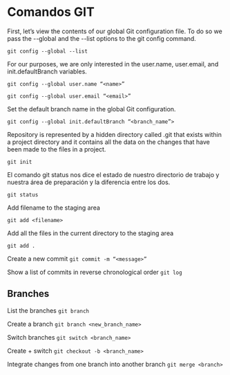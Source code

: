 # Comandos GIT

First, let’s view the contents of our global Git configuration file.
To do so we pass the --global and the --list options to the git config command.

`git config --global --list`

For our purposes, we are only interested in the user.name, user.email, and init.defaultBranch variables.

`git config --global user.name “<name>”`

`git config --global user.email “<email>”`

Set the default branch name in the global Git configuration.

`git config --global init.defaultBranch “<branch_name”>`

Repository is represented by a hidden directory called .git that exists within a project directory and it contains
all the data on the changes that have been made to the files in a project.

`git init`

El comando git status nos dice el estado de nuestro directorio de trabajo y nuestra área de preparación y la diferencia entre los dos.

`git status`

Add filename to the staging area

`git add <filename>`

Add all the files in the current directory to the staging area

`git add .`

Create a new commit
`git commit -m “<message>”`

Show a list of commits in reverse chronological order
`git log`

## Branches

List the branches
`git branch`

Create a branch
`git branch <new_branch_name>`

Switch branches
`git switch <branch_name>`

Create + switch
`git checkout -b <branch_name>`

Integrate changes from one branch into another branch
`git merge <branch>`
